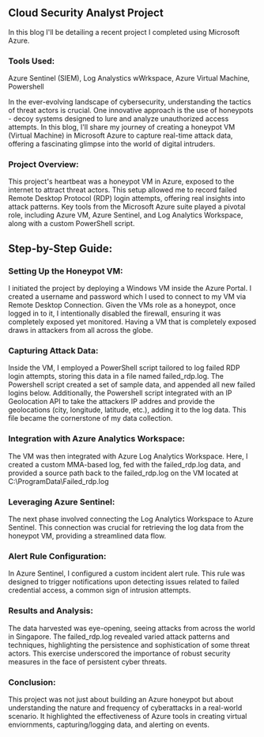 ## Cloud Security Analyst Project

In this blog I'll be detailing a recent project I completed using Microsoft Azure.

### Tools Used: 
Azure Sentinel (SIEM), Log Analystics wWrkspace, Azure Virtual Machine, Powershell

In the ever-evolving landscape of cybersecurity, understanding the tactics of threat actors is crucial. One innovative approach is the use of honeypots - decoy systems 
designed to lure and analyze unauthorized access attempts. In this blog, I'll share my journey of creating a honeypot VM (Virtual Machine) in Microsoft Azure to capture 
real-time attack data, offering a fascinating glimpse into the world of digital intruders.

### Project Overview:
This project's heartbeat was a honeypot VM in Azure, exposed to the internet to attract threat actors. This setup allowed me to record failed Remote Desktop Protocol (RDP) 
login attempts, offering real insights into attack patterns. Key tools from the Microsoft Azure suite played a pivotal role, including Azure VM, Azure Sentinel, and Log 
Analytics Workspace, along with a custom PowerShell script.

## Step-by-Step Guide:

### Setting Up the Honeypot VM:
I initiated the project by deploying a Windows VM inside the Azure Portal. I created a username and password which I used to connect to my VM via Remote Desktop Connection. 
Given the VMs role as a honeypot, once logged in to it, I intentionally disabled the firewall, ensuring it was completely exposed yet monitored. Having a VM that is completely 
exposed draws in attackers from all across the globe.

### Capturing Attack Data:
Inside the VM, I employed a PowerShell script tailored to log failed RDP login attempts, storing this data in a file named failed_rdp.log. The Powershell script created a set of 
sample data, and appended all new failed logins below. Additionally, the Powershell script integrated with an IP Geolocation API to take the attackers IP addres and 
provide the geolocations (city, longitude, latitude, etc.), adding it to the log data. This file became the cornerstone of my data collection.

### Integration with Azure Analytics Workspace:
The VM was then integrated with Azure Log Analytics Workspace. Here, I created a custom MMA-based log, fed with the failed_rdp.log data, and provided a source path back to the failed_rdp.log 
on the VM located at C:\ProgramData\Failed_rdp.log

### Leveraging Azure Sentinel:
The next phase involved connecting the Log Analytics Workspace to Azure Sentinel. This connection was crucial for retrieving the log data from the honeypot VM, providing 
a streamlined data flow.

### Alert Rule Configuration:
In Azure Sentinel, I configured a custom incident alert rule. This rule was designed to trigger notifications upon detecting issues related to failed credential access, 
a common sign of intrusion attempts.

### Results and Analysis:
The data harvested was eye-opening, seeing attacks from across the world in Singapore. The failed_rdp.log revealed varied attack patterns and techniques, highlighting the persistence 
and sophistication of some threat actors. This exercise underscored the importance of robust security measures in the face of persistent cyber threats.

### Conclusion:
This project was not just about building an Azure honeypot but about understanding the nature and frequency of cyberattacks in a real-world scenario. It highlighted the effectiveness 
of Azure tools in creating virtual enviornments, capturing/logging data, and alerting on events.
